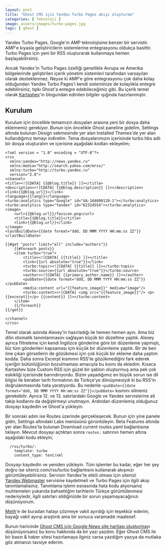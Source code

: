 ```yaml
---
layout: post
title: "Ghost CMS için Yandex Turbo Pages akışı oluşturma"
categories: [ Teknoloji ]
image: assets/images/turbo-pages.jpg
tags: [ ghost ]
---
```

Yandex Turbo Pages, Google'ın AMP teknolojisine benzer bir servistir. AMP'e kıyasla geliştiricilerin sistemlerine entegrasyonu oldukça basittir. Turbo Pages için yeni bir RSS oluşturarak kullanmaya hemen başlayabilirsiniz.

Ancak Yandex'in Turbo Pages özelliği genellikle Avrupa ve Amerika bölgelerinde geliştirilen içerik yönetim sistemleri tarafından varsayılan olarak desteklenmez. Neyse ki AMP'e göre entegrasyonu çok daha kolay olduğundan Yandex Turbo Pages'i kendi sisteminize de kolaylıkla entegre edebilirsiniz, tıpkı Ghost'a entegre edebileceğimiz gibi. Bu içerik temel olarak [Kartashev](https://kartashev.me/en/how-to-connect-yandex-turbo-pages-to-ghost-blog/)'in blogundan edinilen bilgiler ışığında hazırlanmıştır.

## Kurulum
Kurulum için öncelikle temamızın dosyaları arasına yeni bir dosya daha eklememiz gerekiyor. Bunun için öncelikle Ghost paneline gidelim, Settings altında bulunan Design sekmesinde yer alan Installed Themes'de yer alan kullandığımız temayı indirelim. Tema dosyalarımızın içerisinde turbo.hbs adlı bir dosya oluşturalım ve içerisine aşağıdaki kodları ekleyelim;

```
<?xml version = "1.0" encoding = "UTF-8"?>
<rss
  xmlns:yandex="http://news.yandex.ru"
  xmlns:media="http://search.yahoo.com/mrss/"
  xmlns:turbo="http://turbo.yandex.ru"
  version="2.0">
<channel>
<title><![CDATA[ {{@blog.title}} ]]></title>
<description><![CDATA[ {{@blog.description}} ]]></description>
<link>{{@blog.url}}</link>
<language>{{lang}}</language>
<turbo:analytics type="Google" id="UA-164600120-1"></turbo:analytics>
<turbo:analytics type="Yandex" id="62324554"></turbo:analytics>
<image>
    <url>{{@blog.url}}/favicon.png</url>
    <title>{{@blog.title}}</title>
    <link>{{@blog.url}}</link>
</image>
<lastBuildDate>{{date format="ddd, DD MMM YYYY HH:mm:ss ZZ"}}</lastBuildDate>

{{#get "posts" limit="all" include="authors"}}
    {{#foreach posts}}
    <item turbo="true">
        <title><![CDATA[ {{title}} ]]></title>
        <link>{{url absolute="true"}}</link>
        <turbo:topic><![CDATA[ {{title}} ]]></turbo:topic>
        <turbo:source>{{url absolute="true"}}</turbo:source>
        <author><![CDATA[ {{primary_author.name}} ]]></author>
        <pubDate>{{date format="ddd, DD MMM YYYY HH:mm:ss ZZ"}}</pubDate>
        <media:content url="{{feature_image}}" medium="image"/>
        <turbo:content><![CDATA[ <img src="{{feature_image}}"/> <p>{{excerpt}}</p> {{content}} ]]></turbo:content>
    </item>
    {{/foreach}}
{{/get}}

</channel>
</rss>
```

Temel olarak aslında Alexey'in hazırladığı ile hemen hemen aynı. Ama biz dilin otomatik tanımlanmasını sağlayan küçük bir düzeltme yaptık. Alexey ayrıca filtreleme için kendi İngilizce gönderine göre bir düzenleme yapmıştı, biz tüm gönderileri kapsaması için küçük bir düzenleme yaptık. Bir de ben öne çıkan görsellerin de gözükmesi için çok küçük bir ekleme daha yaptım kodda. Daha sonra Excerpt kısmının RSS'te gözükmediğini fark ederek içeriğin bütünlüğünün bozulmaması amacıyla bu kısmı da ekledim. Kısaca Kartashev bize Custom RSS için güzel bir şablon oluşturmuş ama pek çok eskikliği içerisinde barındırıyordu. Bizim yaşadığımız en büyük sorun ise dil bilgisi ile beraber tarih formatının da Türkçe'ye dönüşmesiydi ki bu RSS'in doğrulanmasında hata yaratıyordu. Bu nedenle `<pubDate>{{date format="ddd, DD MMM YYYY HH:mm:ss ZZ"}}</pubDate>` kısmını silmeniz gerekebilir. Ayrıca 12. ve 13. satırlardaki Google ve Yandex servislerine ait takip kodlarını da değiştirmeyi unutmayın. Ardından düzenlemiş olduğunuz dosyayı kaydedin ve Ghost'a yükleyin.

Bir sonraki adım ise Routes üzerinde gerçekleşecek. Bunun için yine panele gidin, Settings altındaki Labs menüsünü görüntüleyin. Beta Features altında yer alan Routes'ta bulunan Download current routes.yaml bağlantısına tıklayın. Mevcut dosyayı açtıktan sonra `routes:` satırının hemen altına aşağıdaki kodu ekleyin;

```
  /rss/turbo/:
    template: turbo
    content_type: text/xml
```
    
Dosyayı kaydedin ve yeniden yükleyin. Tüm işlemler bu kadar, eğer her şey doğru ise siteniz.com/rss/turbo bağlantısını kullanarak akışınızı görüntüleyebilirsiniz. Servisin Yandex'te etkili olması için sitenizi [Yandex.Webmaster](https://webmaster.yandex.com/) servisine kaydetmeli ve Turbo Pages için ilgili akışı tanımlamalısınız. Tanımlama işlemi esnasında hata kodu alıyorsanız muhtemelen yukarıda bahsettiğim tarihlerin Türkçe görüntülenmesi nedeniyledir, ilgili satırları sildiğinizde bir sorun yaşamayacağınızı düşünüyorum.

[Melih](https://melihcaliskan.com/)'e de buradan hatayı çözmeye vakit ayırdığı için teşekkür ederim, bayağı vakit ayırıp araştırdı ama bir sonuca varamadık maalesef.

Bunun haricinde [Ghost CMS için Google News site haritası oluşturma](https://tolgaaltas.com/ghost-cms-icin-google-news-site-haritasi-olusturma/)yı düşünüyorsanız bu konu hakkında da bir yazı yazdım. Eğer Ghost CMS ile bir basın & haber sitesi hazırlamaya ilginiz varsa yazdığım yazıya da mutlaka göz atmanızı tavsiye ederim.
